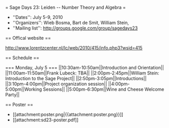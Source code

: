 = Sage Days 23: Leiden -- Number Theory and Algebra =

 * ''Dates'': July 5-9, 2010
 * ''Organizers'':  Wieb Bosma, Bart de Smit, William Stein, 
 * ''Mailing list'': http://groups.google.com/group/sagedays23

== Offical website ==

  http://www.lorentzcenter.nl/lc/web/2010/415/info.php3?wsid=415


== Schedule ==

=== Monday, July 5 ===
||10:30am-10:50am||Introduction and Orientation||
||11:00am-11:50am||Frank Lubeck: TBA||
||2:00pm-2:45pm||William Stein: Introduction to the Sage Project||
||2:50pm-3:05pm||Introductions||
||3:10pm-4:00pm||Project organization session||
||4:00pm-5:00pm||Working Sessions||
||5:00pm-6:30pm||Wine and Cheese Welcome Party||


== Poster ==
 
  * [[attachment:poster.png|{{attachment:poster.png}}]]
  * [[attachment:sd23-poster.pdf]]
